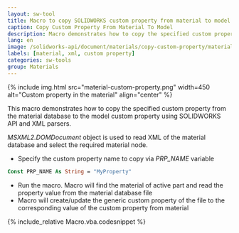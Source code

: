```yaml
---
layout: sw-tool
title: Macro to copy SOLIDWORKS custom property from material to model
caption: Copy Custom Property From Material To Model
description: Macro demonstrates how to copy the specified custom property from the material database to the model custom property using SOLIDWORKS API and XML parsers
lang: en
image: /solidworks-api/document/materials/copy-custom-property/material-custom-property.png
labels: [material, xml, custom property]
categories: sw-tools
group: Materials
---
```

{% include img.html src="material-custom-property.png" width=450 alt="Custom property in the material" align="center" %}

This macro demonstrates how to copy the specified custom property from the material database to the model custom property using SOLIDWORKS API and XML parsers.

*MSXML2.DOMDocument* object is used to read XML of the material database and select the required material node.

* Specify the custom property name to copy via *PRP_NAME* variable

~~~ vb
Const PRP_NAME As String = "MyProperty"
~~~

* Run the macro. Macro will find the material of active part and read the property value from the material database file
* Macro will create/update the generic custom property of the file to the corresponding value of the custom property from material

{% include_relative Macro.vba.codesnippet %}
